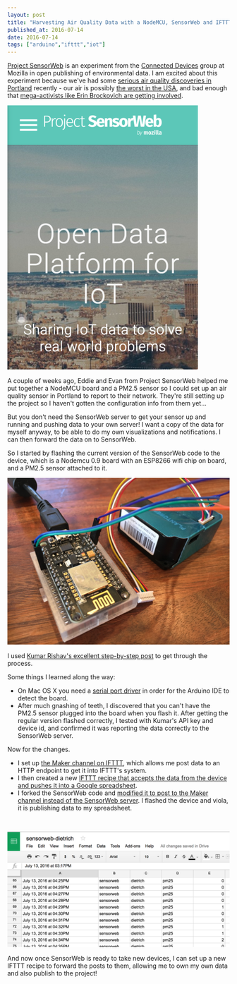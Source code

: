 ```yaml
---
layout: post
title: "Harvesting Air Quality Data with a NodeMCU, SensorWeb and IFTTT"
published_at: 2016-07-14
date: 2016-07-14
tags: ["arduino","ifttt","iot"]
---
```


[Project SensorWeb](http://sensorweb.io/) is an experiment from the [Connected Devices](https://wiki.mozilla.org/Connected_Devices/Projects) group at Mozilla in open publishing of environmental data. I am excited about this experiment because we've had some [serious air quality discoveries in Portland](http://topics.oregonlive.com/tag/toxic%20air/) recently - our air is possibly [the worst in the USA](http://koin.com/2016/03/02/study-portland-air-among-worst-in-nation/), and bad enough that [mega-activists like Erin Brockovich are getting involved](http://koin.com/2016/02/26/erin-brockovich-joins-portland-air-quality-fight/).

![Screen Shot 2016-07-13 at 5.21.01 PM](screen-shot-2016-07-13-at-5-21-01-pm.png)

A couple of weeks ago, Eddie and Evan from Project SensorWeb helped me put together a NodeMCU board and a PM2.5 sensor so I could set up an air quality sensor in Portland to report to their network. They're still setting up the project so I haven't gotten the configuration info from them yet...

But you don't need the SensorWeb server to get your sensor up and running and pushing data to your own server! I want a copy of the data for myself anyway, to be able to do my own visualizations and notifications. I can then forward the data on to SensorWeb.

So I started by flashing the current version of the SensorWeb code to the device, which is a Nodemcu 0.9 board with an ESP8266 wifi chip on board, and a PM2.5 sensor attached to it.

![2016-07-13 17.05.59](2016-07-13-17-05-59.jpg)

I used [Kumar Rishav's excellent step-by-step post](https://rishav006.wordpress.com/2016/06/22/pm2-5-a-sensorweb-project-by-mozilla/) to get through the process.

Some things I learned along the way:

*   On Mac OS X you need a [serial port driver](https://www.silabs.com/products/mcu/Pages/USBtoUARTBridgeVCPDrivers.aspx) in order for the Arduino IDE to detect the board.
*   After much gnashing of teeth, I discovered that you can't have the PM2.5 sensor plugged into the board when you flash it.
After getting the regular version flashed correctly, I tested with Kumar's API key and device id, and confirmed it was reporting the data correctly to the SensorWeb server.

Now for the changes.

*   I set up [the Maker channel on IFTTT](https://ifttt.com/maker), which allows me post data to an HTTP endpoint to get it into IFTTT's system.
*   I then created a new [IFTTT recipe that accepts the data from the device and pushes it into a Google spreadsheet](https://ifttt.com/recipes/440904-save-pm2-5-data-to-a-spreadsheet).
*   I forked the SensorWeb code and [modified it to post to the Maker channel instead of the SensorWeb server](https://github.com/autonome/arduino-station/blob/master/station/nodemcu/nodemcu.ino).
I flashed the device and viola, it is publishing data to my spreadsheet.

&nbsp;

![Screen Shot 2016-07-13 at 4.48.28 PM](screen-shot-2016-07-13-at-4-48-28-pm.png)

And now once SensorWeb is ready to take new devices, I can set up a new IFTTT recipe to forward the posts to them, allowing me to own my own data and also publish to the project!
